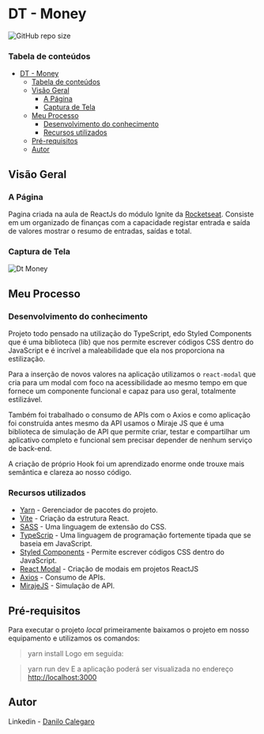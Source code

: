 # DT - Money

![GitHub repo size](https://img.shields.io/github/repo-size/DaniloCalegaro/dtmoney-react-ts)

### Tabela de conteúdos

- [DT - Money](#dt---money)
    - [Tabela de conteúdos](#tabela-de-conteúdos)
  - [Visão Geral](#visão-geral)
    - [A Página](#a-página)
    - [Captura de Tela](#captura-de-tela)
  - [Meu Processo](#meu-processo)
    - [Desenvolvimento do conhecimento](#desenvolvimento-do-conhecimento)
    - [Recursos utilizados](#recursos-utilizados)
  - [Pré-requisitos](#pré-requisitos)
  - [Autor](#autor)

## Visão Geral
### A Página
Pagina criada na aula de ReactJs do módulo Ignite da [Rocketseat](https://www.rocketseat.com.br/ignite). Consiste em um organizado de finanças com a capacidade registar entrada e saída de valores mostrar o resumo de entradas, saídas e total.

### Captura de Tela

![Dt Money](https://user-images.githubusercontent.com/33231886/174838463-2433d6e8-6c3c-4fd5-9ace-d145cde93963.jpg)

## Meu Processo

### Desenvolvimento do conhecimento

Projeto todo pensado na utilização do TypeScript, edo Styled Components que é uma biblioteca (lib) que nos permite escrever códigos CSS dentro do JavaScript e é incrível a maleabilidade que ela nos proporciona na estilização.

Para a inserção de novos valores na aplicação utilizamos o `react-modal` que cria para um modal com foco na acessibilidade ao mesmo tempo em que fornece um componente funcional e capaz para uso geral, totalmente estilizável.

Também foi trabalhado o consumo de APIs com o Axios e como aplicação foi construída antes mesmo da API usamos o Miraje JS que é uma biblioteca de simulação de API que permite criar, testar e compartilhar um aplicativo completo e funcional sem precisar depender de nenhum serviço de back-end.

A criação de próprio Hook foi um aprendizado enorme onde trouxe mais semântica e clareza ao nosso código.

### Recursos utilizados

- [Yarn](https://yarnpkg.com/) - Gerenciador de pacotes do projeto.
- [Vite](https://vitejs.dev/) - Criação da estrutura React.
- [SASS](https://sass-lang.com/) - Uma linguagem de extensão do CSS.
- [TypeScrip](https://www.typescriptlang.org/) - Uma linguagem de programação fortemente tipada que se baseia em JavaScript.
- [Styled Components](https://styled-components.com/) - Permite escrever códigos CSS dentro do JavaScript.
- [React Modal](https://reactcommunity.org/react-modal/) - Criação de modais em projetos ReactJS
- [Axios](https://axios-http.com/) - Consumo de APIs.
- [MirajeJS](https://miragejs.com/) - Simulação de API.
## Pré-requisitos

Para executar o projeto *local* primeiramente baixamos o projeto em nosso equipamento e utilizamos os comandos:
> yarn install
Logo em seguida:

> yarn run dev
E a aplicação poderá ser visualizada no endereço [http://localhost:3000](http://localhost:3000)

## Autor

Linkedin - [Danilo Calegaro](https://www.linkedin.com/in/danilo-calegaro/)